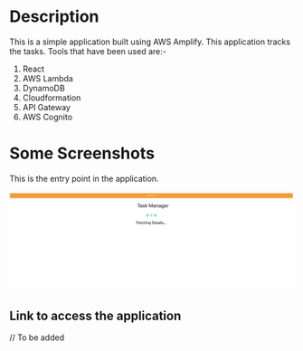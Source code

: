 # Description

This is a simple application built using AWS Amplify. This application tracks the tasks. Tools that have been used are:-

1. React
2. AWS Lambda
3. DynamoDB
4. Cloudformation
5. API Gateway
6. AWS Cognito

# Some Screenshots

This is the entry point in the application.

![logo](loadingScreen.png)

## Link to access the application

// To be added
